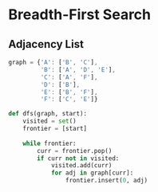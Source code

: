 # Breadth-First Search


## Adjacency List

```javascript
graph = {'A': ['B', 'C'],
         'B': ['A', 'D', 'E'],
         'C': ['A', 'F'],
         'D': ['B'],
         'E': ['B', 'F'],
         'F': ['C', 'E']}
```

```python
def dfs(graph, start):
    visited = set()
    frontier = [start]
    
    while frontier:
        curr = frontier.pop()
        if curr not in visited:
            visited.add(curr)
            for adj in graph[curr]:
                frontier.insert(0, adj)
```



